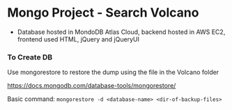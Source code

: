 # Mongo Project - Search Volcano

- Database hosted in MondoDB Atlas Cloud, backend hosted in AWS EC2, frontend used HTML, jQuery and jQueryUI 

### To Create DB 
Use mongorestore to restore the dump using the file in the Volcano folder

https://docs.mongodb.com/database-tools/mongorestore/

Basic command: ```mongorestore -d <database-name> <dir-of-backup-files>```
